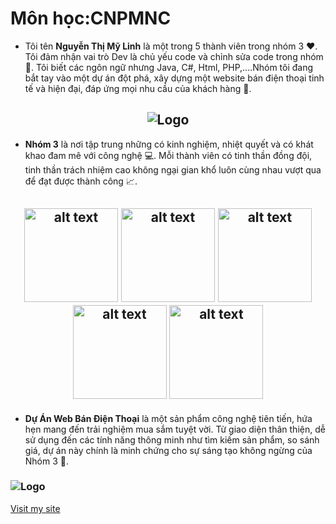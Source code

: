 # Môn học:CNPMNC 
- Tôi tên **Nguyễn Thị Mỹ Linh** là một trong 5 thành viên trong nhóm 3 ❤️. Tôi đảm nhận vai trò Dev là chủ yếu code và chỉnh sửa code trong nhóm 🪪. Tôi biết các ngôn ngữ nhưng Java, C#, Html, PHP,....Nhóm tôi đang bắt tay vào một dự án đột phá, xây dựng một website bán điện thoại tinh tế và hiện đại, đáp ứng mọi nhu cầu của khách hàng 📱.
## <div align="center"> ![Logo](https://cdn1.123job.vn/123job/uploads/2022/03/03/2022_03_03______4d0849955e98324dc6334073daac0531.jpg) </div>
- **Nhóm 3** là nơi tập trung những có kinh nghiệm, nhiệt quyết và có khát khao đam mê với công nghệ 💻. Mỗi thành viên có tinh thần đồng đội, tinh thần trách nhiệm cao không ngại gian khổ luôn cùng nhau vượt qua để đạt được thành công 📈.
## <div align="center" > <a href="https://www.facebook.com/profile.php?id=100040795507157&locale=vi_VN"><img src="https://scontent.fhan4-6.fna.fbcdn.net/v/t39.30808-1/284558879_781429289893581_9152208519850842240_n.jpg?stp=dst-jpg_s200x200&_nc_cat=109&ccb=1-7&_nc_sid=0ecb9b&_nc_ohc=Bbu79y23HZcQ7kNvgHCP3-D&_nc_zt=24&_nc_ht=scontent.fhan4-6.fna&_nc_gid=AcDFRP4jBoUNwz9LqEvDivx&oh=00_AYDx8eO5xVqfeeMrSWD8KiqHUJBif_InNrv0IQwELW0b4Q&oe=6720DEF6" alt="alt text" width="150" height="150"></a>   <a href="https://www.facebook.com/mimimeomeo27?locale=vi_VN"><img src="https://scontent.fhan4-2.fna.fbcdn.net/v/t1.30497-1/453178253_471506465671661_2781666950760530985_n.png?stp=dst-png_s200x200&_nc_cat=1&ccb=1-7&_nc_sid=136b72&_nc_ohc=hcecQxHAmQEQ7kNvgHnOuTA&_nc_zt=24&_nc_ht=scontent.fhan4-2.fna&_nc_gid=Ad9SY4NVr5wKVDTVWvG2pHP&oh=00_AYAQxPLkb3Ho5tSvFOQJF7-519BoKdthSocXYkWBfDgYFw&oe=6742793A" alt="alt text" width="150" height="150"></a>    <a href="https://www.facebook.com/profile.php?id=100009365082113&locale=vi_VN"><img src="https://scontent.fhan4-6.fna.fbcdn.net/v/t39.30808-1/458165009_3950170675305063_6939742617832514994_n.jpg?stp=dst-jpg_s200x200&_nc_cat=109&ccb=1-7&_nc_sid=0ecb9b&_nc_ohc=U6LE7kHCVqMQ7kNvgGNlKRp&_nc_zt=24&_nc_ht=scontent.fhan4-6.fna&_nc_gid=A1meBYOWHT9dVPA0n5q9c3s&oh=00_AYCKEAgUxN3nGndeLoR_9MCWU_DbPVOJJ6-DsvzKiX-YEw&oe=6720D0EF" alt="alt text" width="150" height="150"></a>    <a href="https://www.facebook.com/phuthinh.lam.5?mibextid=LQQJ4d"><img src="https://scontent.fhan4-6.fna.fbcdn.net/v/t39.30808-1/457450331_2852396751575582_3549805363279353906_n.jpg?stp=dst-jpg_s200x200&_nc_cat=109&ccb=1-7&_nc_sid=50d2ac&_nc_ohc=5PvqO-2H-_cQ7kNvgGeLTHH&_nc_zt=24&_nc_ht=scontent.fhan4-6.fna&_nc_gid=AB03_Deeve4uDAQT08g_dln&oh=00_AYAwKuQJ37xGCHDc9P6UjwbrK3GUiT9bh0X4kRvcM667MQ&oe=6720D03F" alt="alt text" width="150" height="150"></a>    <a href="https://www.facebook.com/profile.php?id=100010233703408"><img src="https://scontent.fhan4-3.fna.fbcdn.net/v/t39.30808-1/320216361_2036961573156228_7472653043949547710_n.jpg?stp=dst-jpg_s200x200&_nc_cat=110&ccb=1-7&_nc_sid=0ecb9b&_nc_ohc=mkusGN2vnDAQ7kNvgFJNy1z&_nc_zt=24&_nc_ht=scontent.fhan4-3.fna&_nc_gid=A2vBafTZGmaH81qMpf5t86q&oh=00_AYC2HGI8Hb0SxMAR9q5JFltvILJAUEGC_M5doDHslPTXjQ&oe=6720F9F5" alt="alt text" width="150" height="150"></a></div>
- **Dự Án Web Bán Điện Thoại** là một sản phẩm công nghệ tiên tiến, hứa hẹn mang đến trải nghiệm mua sắm tuyệt vời. Từ giao diện thân thiện, dễ sử dụng đến các tính năng thông minh như tìm kiếm sản phẩm, so sánh giá, dự án này chính là minh chứng cho sự sáng tạo không ngừng của Nhóm 3 📲.
### ![Logo](https://png.pngtree.com/png-clipart/20230824/original/pngtree-coders-and-programmers-team-picture-image_8370719.png)
[Visit my site](https://github.com/MyLinh004)
